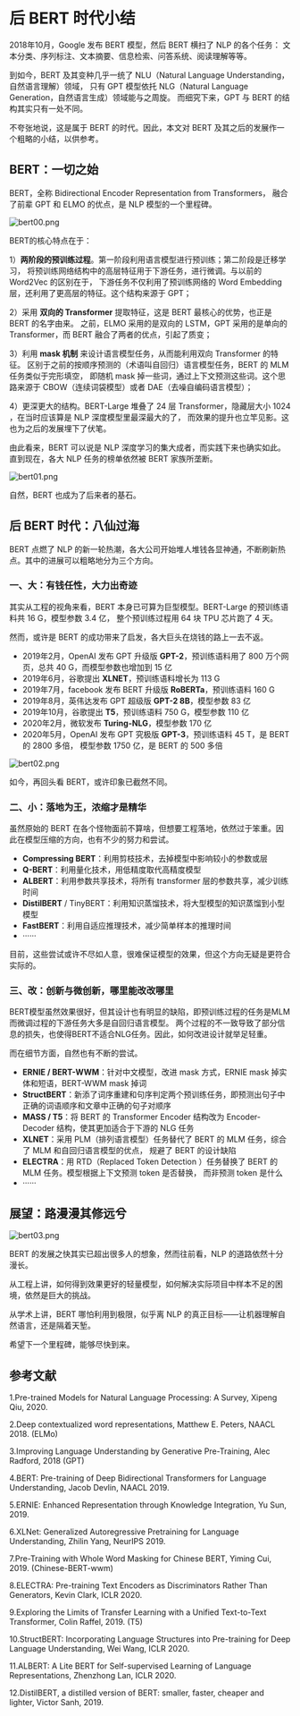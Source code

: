 # 后 BERT 时代小结


2018年10月，Google 发布 BERT 模型，然后 BERT 横扫了 NLP 的各个任务：
文本分类、序列标注、文本摘要、信息检索、问答系统、阅读理解等等。

<!--more-->

到如今，BERT 及其变种几乎一统了 NLU（Natural Language Understanding，自然语言理解）领域，
只有 GPT 模型依托 NLG（Natural Language Generation，自然语言生成）领域能与之周旋。
而细究下来，GPT 与 BERT 的结构其实只有一处不同。

不夸张地说，这是属于 BERT 的时代。因此，本文对 BERT 及其之后的发展作一个粗略的小结，以供参考。

## BERT：一切之始

BERT，全称 Bidirectional Encoder Representation from Transformers，
融合了前辈 GPT 和 ELMO 的优点，是 NLP 模型的一个里程碑。

![bert00.png](https://s2.loli.net/2022/01/17/pI3ter1MUl9bCK7.png "BERT 模型结构")

BERT的核心特点在于：

1）**两阶段的预训练过程**。第一阶段利用语言模型进行预训练；第二阶段是迁移学习，
将预训练网络结构中的高层特征用于下游任务，进行微调。与以前的 Word2Vec 的区别在于，
下游任务不仅利用了预训练网络的 Word Embedding 层，还利用了更高层的特征。这个结构来源于 GPT；

2）采用 **双向的 Transformer** 提取特征，这是 BERT 最核心的优势，也正是 BERT 的名字由来。
之前，ELMO 采用的是双向的 LSTM，GPT 采用的是单向的 Transformer，而 BERT 融合了两者的优点，引起了质变；

3）利用 **mask 机制** 来设计语言模型任务，从而能利用双向 Transformer 的特征。
区别于之前的按顺序预测的（术语叫自回归）语言模型任务，BERT 的 MLM 任务类似于完形填空，
即随机 mask 掉一些词，通过上下文预测这些词。这个思路来源于 CBOW（连续词袋模型）或者 DAE（去噪自编码语言模型）；

4）更深更大的结构。BERT-Large 堆叠了 24 层 Transformer，隐藏层大小 1024 ，在当时应该算是 NLP 深度模型里最深最大的了，
而效果的提升也立竿见影。这也为之后的发展埋下了伏笔。

由此看来，BERT 可以说是 NLP 深度学习的集大成者，而实践下来也确实如此。
直到现在，各大 NLP 任务的榜单依然被 BERT 家族所垄断。

![bert01.png](https://s2.loli.net/2022/01/17/zuY5JDTFWsCgrBA.png "NLP 榜单")

自然，BERT 也成为了后来者的基石。

## 后 BERT 时代：八仙过海

BERT 点燃了 NLP 的新一轮热潮，各大公司开始堆人堆钱各显神通，不断刷新热点。其中的进展可以粗略地分为三个方向。

### 一、大：有钱任性，大力出奇迹

其实从工程的视角来看，BERT 本身已可算为巨型模型。BERT-Large 的预训练语料共 16 G，模型参数 3.4 亿，
整个预训练过程用 64 块 TPU 芯片跑了 4 天。

然而，或许是 BERT 的成功带来了启发，各大巨头在烧钱的路上一去不返。

- 2019年2月，OpenAI 发布 GPT 升级版 **GPT-2**，预训练语料用了 800 万个网页，总共 40 G，而模型参数也增加到 15 亿
- 2019年6月，谷歌提出 **XLNET**，预训练语料增长为 113 G
- 2019年7月，facebook 发布 BERT 升级版 **RoBERTa**，预训练语料 160 G
- 2019年8月，英伟达发布 GPT 超级版 **GPT-2 8B**，模型参数 83 亿
- 2019年10月，谷歌提出 **T5**，预训练语料 750 G，模型参数 110 亿
- 2020年2月，微软发布 **Turing-NLG**，模型参数 170 亿
- 2020年5月，OpenAI 发布 GPT 究极版 **GPT-3**，预训练语料 45 T，是 BERT 的 2800 多倍，
模型参数 1750 亿，是 BERT 的 500 多倍

![bert02.png](https://s2.loli.net/2022/01/17/zKdpGrtR1NJUnCo.png "GPT-3")

如今，再回头看 BERT，或许印象已截然不同。

### 二、小：落地为王，浓缩才是精华

虽然原始的 BERT 在各个怪物面前不算啥，但想要工程落地，依然过于笨重。因此在模型压缩的方向，也有不少的努力和尝试。

- **Compressing BERT**：利用剪枝技术，去掉模型中影响较小的参数或层
- **Q-BERT**：利用量化技术，用低精度取代高精度模型
- **ALBERT**：利用参数共享技术，将所有 transformer 层的参数共享，减少训练时间
- **DistilBERT** / TinyBERT：利用知识蒸馏技术，将大型模型的知识蒸馏到小型模型
- **FastBERT**：利用自适应推理技术，减少简单样本的推理时间
- ······

目前，这些尝试或许不尽如人意，很难保证模型的效果，但这个方向无疑是更符合实际的。

### 三、改：创新与微创新，哪里能改改哪里

BERT模型虽然效果很好，但其设计也有明显的缺陷，即预训练过程的任务是MLM而微调过程的下游任务大多是自回归语言模型。
两个过程的不一致导致了部分信息的损失，也使得BERT不适合NLG任务。因此，如何改进设计就举足轻重。

而在细节方面，自然也有不断的尝试。

- **ERNIE / BERT-WWM**：针对中文模型，改进 mask 方式，ERNIE mask 掉实体和短语，BERT-WWM mask 掉词
- **StructBERT**：新添了词序重建和句序判定两个预训练任务，即预测出句子中正确的词语顺序和文章中正确的句子对顺序
- **MASS / T5**：将 BERT 的 Transformer Encoder 结构改为 Encoder-Decoder 结构，使其更加适合于下游的 NLG 任务
- **XLNET**：采用 PLM（排列语言模型）任务替代了 BERT 的 MLM 任务，综合了 MLM 和自回归语言模型的优点，
规避了 BERT 的设计缺陷
- **ELECTRA**：用 RTD（Replaced Token Detection ）任务替换了 BERT 的 MLM 任务。模型根据上下文预测 token 是否替换，
而非预测 token 是什么
- ······

## 展望：路漫漫其修远兮

![bert03.png](https://s2.loli.net/2022/01/17/bTY8vNCfEjMRtas.png "未来")

BERT 的发展之快其实已超出很多人的想象，然而往前看，NLP 的道路依然十分漫长。

从工程上讲，如何得到效果更好的轻量模型，如何解决实际项目中样本不足的困境，依然是巨大的挑战。

从学术上讲，BERT 哪怕利用到极限，似乎离 NLP 的真正目标——让机器理解自然语言，还是隔着天堑。

希望下一个里程碑，能够尽快到来。

## 参考文献

1.Pre-trained Models for Natural Language Processing: A Survey, Xipeng Qiu, 2020.

2.Deep contextualized word representations, Matthew E. Peters, NAACL 2018. (ELMo)

3.Improving Language Understanding by Generative Pre-Training, Alec Radford, 2018 (GPT)

4.BERT: Pre-training of Deep Bidirectional Transformers for Language Understanding, Jacob Devlin, NAACL 2019. 

5.ERNIE: Enhanced Representation through Knowledge Integration, Yu Sun, 2019. 

6.XLNet: Generalized Autoregressive Pretraining for Language Understanding, Zhilin Yang, NeurIPS 2019. 

7.Pre-Training with Whole Word Masking for Chinese BERT, Yiming Cui, 2019. (Chinese-BERT-wwm)

8.ELECTRA: Pre-training Text Encoders as Discriminators Rather Than Generators, Kevin Clark, ICLR 2020.

9.Exploring the Limits of Transfer Learning with a Unified Text-to-Text Transformer, Colin Raffel, 2019. (T5)

10.StructBERT: Incorporating Language Structures into Pre-training for Deep Language Understanding, Wei Wang, ICLR 2020. 

11.ALBERT: A Lite BERT for Self-supervised Learning of Language Representations, Zhenzhong Lan, ICLR 2020. 

12.DistilBERT, a distilled version of BERT: smaller, faster, cheaper and lighter, Victor Sanh, 2019.



